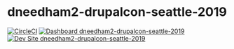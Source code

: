 # dneedham2-drupalcon-seattle-2019

[![CircleCI](https://circleci.com/gh/pantheon-training-org/dneedham2-drupalcon-seattle-2019.svg?style=shield)](https://circleci.com/gh/pantheon-training-org/dneedham2-drupalcon-seattle-2019)
[![Dashboard dneedham2-drupalcon-seattle-2019](https://img.shields.io/badge/dashboard-dneedham2_drupalcon_seattle_2019-yellow.svg)](https://dashboard.pantheon.io/sites/de6e973c-4898-4e2e-ac7d-69d6de0ed117#dev/code)
[![Dev Site dneedham2-drupalcon-seattle-2019](https://img.shields.io/badge/site-dneedham2_drupalcon_seattle_2019-blue.svg)](http://dev-dneedham2-drupalcon-seattle-2019.pantheonsite.io/)